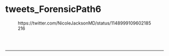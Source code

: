 # tweets_ForensicPath6


<figure class="wp-block-embed-twitter wp-block-embed is-type-rich">
<div class="wp-block-embed__wrapper">
https://twitter.com/NicoleJacksonMD/status/1148999109602185216</div></figure>
<br>
<br>
<hr>
